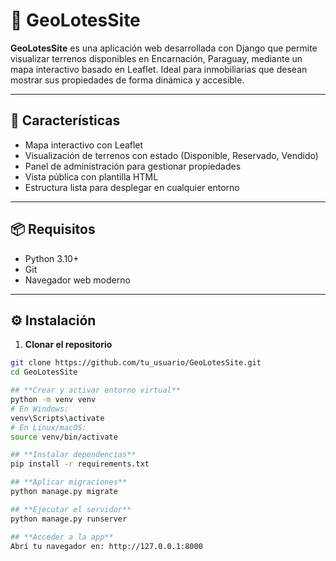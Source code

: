 # 🏡 GeoLotesSite

**GeoLotesSite** es una aplicación web desarrollada con Django que permite visualizar terrenos disponibles en Encarnación, Paraguay, mediante un mapa interactivo basado en Leaflet. Ideal para inmobiliarias que desean mostrar sus propiedades de forma dinámica y accesible.

---

## 🚀 Características

- Mapa interactivo con Leaflet
- Visualización de terrenos con estado (Disponible, Reservado, Vendido)
- Panel de administración para gestionar propiedades
- Vista pública con plantilla HTML
- Estructura lista para desplegar en cualquier entorno

---

## 📦 Requisitos

- Python 3.10+
- Git
- Navegador web moderno

---

## ⚙️ Instalación

1. **Clonar el repositorio**

```bash
git clone https://github.com/tu_usuario/GeoLotesSite.git
cd GeoLotesSite

## **Crear y activar entorno virtual**
python -m venv venv
# En Windows:
venv\Scripts\activate
# En Linux/macOS:
source venv/bin/activate

## **Instalar dependencias**
pip install -r requirements.txt

## **Aplicar migraciones**
python manage.py migrate

## **Ejecutar el servidor**
python manage.py runserver

## **Acceder a la app**
Abrí tu navegador en: http://127.0.0.1:8000

